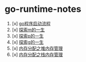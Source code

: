# go-runtime-notes

1. [x] [go程序启动流程](2019-08-07-go程序启动源码分析.md)
2. [x] [探索m的一生](2019-08-13-探索m的一生.md)
3. [x] [探索p的一生](2019-08-18-探索p的一生.md)
4. [x] [探索g的一生](2019-08-20-探索g的一生.md)
5. [x] [内存分配之堆内存管理](2019-08-24-Go内存管理之内存分配.md)
6. [x] [内存分配之栈内存管理](2019-08-25-Go内存管理之垃圾回收.md)
